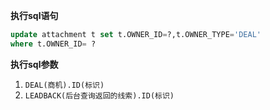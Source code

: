 <p class="panel-title"><b>执行sql语句</b></p>

```sql
update attachment t set t.OWNER_ID=?,t.OWNER_TYPE='DEAL'
where t.OWNER_ID= ?
```

<p class="panel-title"><b>执行sql参数</b></p>

1. `DEAL(商机).ID(标识)`
2. `LEADBACK(后台查询返回的线索).ID(标识)`

